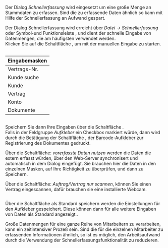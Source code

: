 <!DOCTYPE html>
<html>
<head>
<meta charset="utf-8">
<meta name="viewport" content="width=device-width, initial-scale=1.0">
<title>200_Schnellerfassung.md</title>
<link rel="stylesheet" href="https://stackedit.io/res-min/themes/base.css" />
<script type="text/javascript" src="https://cdn.mathjax.org/mathjax/latest/MathJax.js?config=TeX-AMS_HTML"></script>
</head>
<body><div class="container"><p>Der Dialog <em>Schnellerfassung</em> wird eingesetzt um eine große Menge an Stammdaten zu erfassen. Sind die zu erfassende Daten ähnlich so kann mit Hilfe der Schnellerfassung an Aufwand gespart.</p>

<p>Der Dialog Schnellerfassung wird erreicht über <em>Datei → Schnellerfassung</em> oder Symbol-und Funktionsleiste <img src="http://xpecto.github.io/docs/img/img_1442999858597.png" alt="" title="">, und dient der schnelle Eingabe von Datenmengen, die am häufigsten verwendet werden. <br>
Klicken Sie auf die Schaltfläche <img src="http://xpecto.github.io/docs/img/img_1443018152604.png" alt="" title="">, um mit der manuellen Eingabe zu starten.</p>

<p><img src="http://xpecto.github.io/docs/img/img_1442999939016.png" alt="" title=""></p>

<table>
<thead>
<tr>
  <th>Eingabemasken</th>
</tr>
</thead>
<tbody><tr>
  <td>Vertrags-Nr.</td>
</tr>
<tr>
  <td>Kunde suche</td>
</tr>
<tr>
  <td>Kunde</td>
</tr>
<tr>
  <td>Vertrag</td>
</tr>
<tr>
  <td>Konto</td>
</tr>
<tr>
  <td>Dokumente</td>
</tr>
</tbody></table>


<p><img src="http://xpecto.github.io/docs/img/img_1443000322630.png" alt="" title=""></p>

<p>Speichern Sie dann Ihre Eingaben über die Schaltfläche <img src="http://xpecto.github.io/docs/img/img_1443019951326.png" alt="" title="">.  <br>
Falls in der Feldgruppe <em>Aufkleber</em> ein Checkbox markiert würde, dann wird durch die Betätigung der Schaltfläche <img src="http://xpecto.github.io/docs/img/img_1443019964944.png" alt="" title="">, der Barcode-Aufkleber zur Registrierung des Dokumentes gedruckt.</p>

<p>Über die Schaltfläche: <em>vorerfasste Daten nutzen</em> werden die Daten die extern erfasst würden, über den Web-Server synchronisert und automatisch in dem Dialog eingefügt. Sie brauchen hier die Daten in den einzelnen Masken, auf Ihre Richtigkeit zu überprüfen, und dann zu Speichern.</p>

<p>Über die Schaltfläche: <em>Auftrag/Vertrag nur scannen</em>, können Sie einen Vertrag eingescannen, dafür brauchen sie eine installierte Webcam.</p>

<p><img src="http://xpecto.github.io/docs/img/img_1443000902734.png" alt="" title=""></p>

<p>Über die Schaltfläche als Standard speichern werden die Einstellungen für den Aufkleber gespeichert. Diese können dann für alle weitere Eingaben von Daten als Standard angezeigt..</p>

<p>Große Datenmengen für eine ganze Reihe von Mitarbeitern zu verarbeiten, kann ein zeitintensiver Prozeß sein. Sind die für die einzelnen Mitarbeiter zu erfassenden Informationen ähnlich, so ist es möglich, den Arbeitsaufwand durch die Verwendung der Schnellerfassungsfunktionalität zu reduzieren.</p></div></body>
</html>